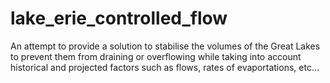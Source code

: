 # lake_erie_controlled_flow
An attempt to provide a solution to stabilise the volumes of the Great Lakes to prevent them from draining or overflowing while taking into account historical and projected factors such as flows, rates of evaportations, etc...
